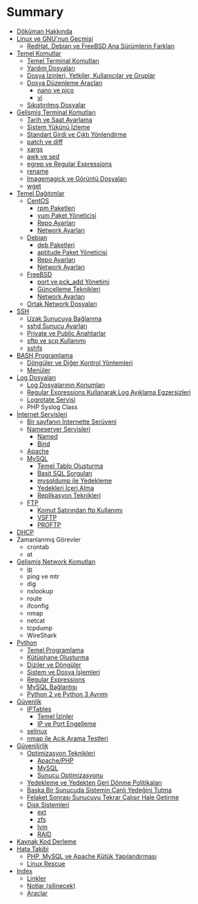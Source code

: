 # Summary

* [Döküman Hakkında](README.md)
* [Linux ve GNU'nun Geçmişi](tarih/linux_ve_gnunun_gecmisi.md)
   * [RedHat, Debian ve FreeBSD Ana Sürümlerin Farkları](tarih/anasurumlerin_farklari.md)
* [Temel Komutlar](temel_komutlar/temel.md)
   * [Temel Terminal Komutları](temel_komutlar/temel_komutlar.md)
   * [Yardım Dosyaları](temel_komutlar/yardim_dosyalari.md)
   * [Dosya İzinleri, Yetkiler, Kullanıcılar ve Gruplar](temel_komutlar/yetkiler.md)
   * [Dosya Düzenleme Araçları](temel_komutlar/editing/dosya_duzenleme_araclari.md)
       * [nano ve pico](temel_komutlar/editing/nano.md)
       * [vi](temel_komutlar/editing/vi.md)
   * [Sıkıştırılmış Dosyalar](temel_komutlar/zipped.md)
* [Gelişmiş Terminal Komutları](gelismis_terminal/gelismis_terminal_komutlari.md)
   * [Tarih ve Saat Ayarlama](gelismis_terminal/tarih_ve_saat_ayarlama.md)
   * [Sistem Yükünü İzleme](gelismis_terminal/top.md)
   * [Standart Girdi ve Çıktı Yönlendirme](gelismis_terminal/stdio.md)
   * [patch ve diff](gelismis_terminal/patch_ve_diff.md)
   * [xargs](gelismis_terminal/xargs.md)
   * [awk ve sed](gelismis_terminal/awk_sed.md)
   * [egrep ve Regular Expressions](gelismis_terminal/egrep.md)
   * [rename](gelismis_terminal/rename.md)
   * [Imagemagick ve Görüntü Dosyaları](gelismis_terminal/imagemagick.md)
   * [wget](gelismis_terminal/wget.md)
* [Temel Dağıtımlar](dagitimlar/temel_dagitimlar.md)
   * [CentOS](dagitimlar/centos/centos.md)
       * [rpm Paketleri](dagitimlar/centos/rpm.md)
       * [yum Paket Yöneticisi](dagitimlar/centos/yum.md)
       * [Repo Ayarları](dagitimlar/centos/repo.md)
       * [Network Ayarları](dagitimlar/centos/network.md)
   * [Debian](dagitimlar/debian/debian.md)
       * [deb Paketleri](dagitimlar/debian/deb.md)
       * [aptitude Paket Yöneticisi](dagitimlar/debian/aptitude.md)
       * [Repo Ayarları](dagitimlar/debian/repo.md)
       * [Network Ayarları](dagitimlar/debian/network.md)
   * [FreeBSD](dagitimlar/freebsd/freebsd.md)
       * [port ve pck_add Yönetimi](dagitimlar/freebsd/ports.md)
       * [Güncelleme Teknikleri](dagitimlar/freebsd/guncelleme_teknikleri.md)
       * [Network Ayarları](dagitimlar/freebsd/network.md)
   * [Ortak Network Dosyaları](dagitimlar/ortak_network_dosyalari.md)
* [SSH](ssh/ssh.md)
   * [Uzak Sunucuya Bağlanma](ssh/baglanma.md)
   * [sshd Sunucu Ayarları](ssh/sshd_konfigurasyonu.md)
   * [Private ve Public Anahtarlar](ssh/anahtarlar.md)
   * [sftp ve scp Kullanımı](ssh/sftp_scp.md)
   * [sshfs](ssh/sshfs.md)
* [BASH Programlama](bash/bash_programlama.md)
   * [Döngüler ve Diğer Kontrol Yöntemleri](bash/loops.md)
   * [Menüler](bash/menuler.md)
* [Log Dosyaları](log/log_dosyalari.md)
   * [Log Dosyalarının Konumları](log/log_dosyalarinin_konumlari.md)
   * [Regular Expressions Kullanarak Log Ayıklama Egzersizleri](log/log_ayiklama.md)
   * [Logrotate Servisi](log/logrotate.md)
   * PHP Syslog Class
* [İnternet Servisleri](internet_servisleri.md)
   * [Bir sayfanın İnternette Serüveni](bir_sayfanin_internette_seruveni.md)
   * [Nameserver Servisleri](nameserver/nameserver_servisleri.md)
       * [Named](nameserver/named.md)
       * [Bind](nameserver/bind.md)
   * [Apache](apache/apache.md)
   * [MySQL](mysql/mysql.md)
       * [Temel Tablo Oluşturma](mysql/temel_tablo_olusturma.md)
       * [Basit SQL Sorguları](mysql/basit_sql_sorgulari.md)
       * [mysqldump ile Yedekleme](mysql/mysqldump.md)
       * [Yedekleri İçeri Alma](mysql/import.md)
       * [Replikasyon Teknikleri](mysql/replikasyon.md)
   * [FTP](ftp/ftp.md)
       * [Komut Satırından ftp Kullanımı](ftp/kullanim.md)
       * [VSFTP](ftp/vsftp.md)
       * [PROFTP](ftp/proftp.md)
* [DHCP](dhcp/dhcp.md)
* Zamanlanmış Görevler
   * crontab
   * at
* [Gelişmiş Network Komutları](gelismis_network/gelismis_network_komutlari.md)
   * [ip](gelismis_network/ip.md)
   * ping ve mtr
   * dig
   * nslookup
   * route
   * ifconfig
   * nmap
   * netcat
   * tcpdump
   * WireShark
* [Python](python/python.md)
   * [Temel Programlama](python/temel_programlama.md)
   * [Kütüphane Oluşturma](python/kutuphane_olusturma.md)
   * [Diziler ve Döngüler](python/diziler_ve_donguler.md)
   * [Sistem ve Dosya İşlemleri](python/sistem_ve_dosya.md)
   * [Regular Expressions](python/regexp.md)
   * [MySQL Bağlantısı](python/mysql_baglantisi.md)
   * [Python 2 ve Python 3 Ayrımı](python/py_2v3.md)
* [Güvenlik](guvenlik/guvenlik.md)
   * [IPTables](guvenlik/iptables/iptables.md)
       * [Temel İzinler](guvenlik/iptables/temel_izinler.md)
       * [IP ve Port Engelleme](guvenlik/iptables/engelleme.md)
   * [selinux](guvenlik/selinux.md)
   * [nmap ile Açık Arama Testleri](guvenlik/nmap.md)
* [Güvenilirlik](guvenilirlik/guvenilirlik.md)
   * [Optimizasyon Teknikleri](guvenilirlik/optimizasyon/optimizasyon.md)
       * [Apache/PHP](guvenilirlik/optimizasyon/apache_php.md)
       * [MySQL](guvenilirlik/optimizasyon/mysql.md)
       * [Sunucu Optimizasyonu](guvenilirlik/optimizasyon/sunucu_optimizasyonu.md)
   * [Yedekleme ve Yedekten Geri Dönme Politikaları](guvenilirlik/yedekleme.md)
   * [Başka Bir Sunucuda Sistemin Canlı Yedeğini Tutma](guvenilirlik/canli_yedek.md)
   * [Felaket Sonrası Sunucuyu Tekrar Çalışır Hale Getirme](guvenilirlik/felaket.md)
   * [Disk Sistemleri](guvenilirlik/disk/disk_sistemleri.md)
       * [ext](guvenilirlik/disk/ext.md)
       * [zfs](guvenilirlik/disk/zfs.md)
       * [lvm](guvenilirlik/disk/lvm.md)
       * [RAID](guvenilirlik/disk/raid.md)
* [Kaynak Kod Derleme](kaynak_kod_derleme.md)
* [Hata Takibi](hata_takibi/hata_takibi.md)
   * [PHP, MySQL ve Apache Kütük Yapılandırması](hata_takibi/kutuk_yapisi.md)
   * [Linux Rescue](hata_takibi/linux_rescue.md)
* [Index](index.md)
   * [Linkler](linkler.md)
   * [Notlar (silinecek)](notlar_silinecek.md)
   * [Araçlar](araclar.md)

